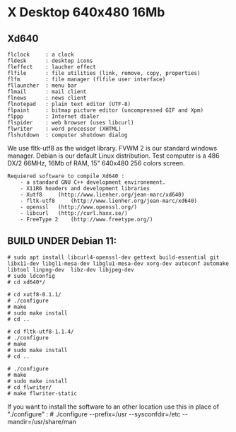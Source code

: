  X Desktop 640x480 16Mb
=======================

Xd640
-----

```
flclock		: a clock
fldesk		: desktop icons
fleffect	: laucher effect
flfile		: file utilities (link, remove, copy, properties)
flfm		: file manager (flfile user interface)
fllauncher	: menu bar
flmail		: mail client 
flnews		: news client 
flnotepad	: plain text editor (UTF-8)
flpaint		: bitmap picture editor (uncompressed GIF and Xpm)
flppp		: Internet dialer
flspider	: web browser (uses libcurl)
flwriter	: word processor (XHTML)
flshutdown	: computer shutdown dialog
```

We use fltk-utf8 as the widget library. 
FVWM 2 is our standard windows manager.
Debian is our default Linux distribution.
Test computer is a 486 DX/2 66MHz, 16Mb of RAM, 15" 640x480 256 colors screen.

```
Requiered software to compile Xd640 :
	- a standard GNU C++ development environement.
	- X11R6 headers and development libraries
	- Xutf8 	(http://www.lienher.org/jean-marc/xd640)
	- fltk-utf8 	(http://www.lienher.org/jean-marc/xd640)
	- openssl 	(http://www.openssl.org/)
	- libcurl	(http://curl.haxx.se/)
	- FreeType 2	(http://www.freetype.org/)
```

BUILD UNDER Debian 11:
---------------------

	# sudo apt install libcurl4-openssl-dev gettext build-essential git libx11-dev libgl1-mesa-dev libglu1-mesa-dev xorg-dev autoconf automake libtool linpng-dev  libz-dev libjpeg-dev 
	# sudo ldconfig
	# cd xd640*/
	
	# cd xutf8-0.1.1/
	# ./configure
	# make
	# sudo make install
	# cd ..

	# cd fltk-utf8-1.1.4/
	# ./configure
	# make
	# sudo make install
	# cd ..

	# ./configure
	# make
	# sudo make install
	# cd flwriter/
	# make flwriter-static 


If you want to install the software to an other location use this in place
of "./configure" :
	# ./configure --prefix=/usr --sysconfdir=/etc --mandir=/usr/share/man
